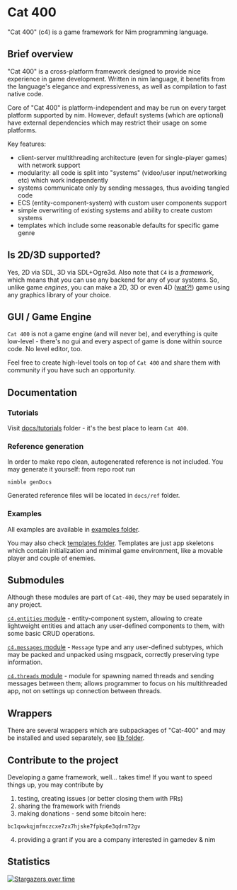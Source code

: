 # Cat 400

"Cat 400" (c4) is a game framework for Nim programming language.

## Brief overview

"Cat 400" is a cross-platform framework designed to provide nice experience in game development. Written in nim language, it benefits from the language's elegance and expressiveness, as well as compilation to fast native code.

Core of "Cat 400" is platform-independent and may be run on every target platform supported by nim. However, default systems (which are optional) have external dependencies which may restrict their usage on some platforms.

Key features:
- client-server multithreading architecture (even for single-player games) with network support
- modularity: all code is split into "systems" (video/user input/networking etc) which work independently
- systems communicate only by sending messages, thus avoiding tangled code
- ECS (entity-component-system) with custom user components support
- simple overwriting of existing systems and ability to create custom systems
- templates which include some reasonable defaults for specific game genre

## Is 2D/3D supported?

Yes, 2D via SDL, 3D via SDL+Ogre3d. Also note that `C4` is a _framework_, which means that you can use any backend for any of your systems. So, unlike game _engines_, you can make a 2D, 3D or even 4D ([wat?!](https://www.youtube.com/watch?v=0t4aKJuKP0Q)) game using any graphics library of your choice.

## GUI / Game Engine

`Cat 400` is not a game engine (and will never be), and everything is quite low-level - there's no gui and every aspect of game is done within source code. No level editor, too.

Feel free to create high-level tools on top of `Cat 400` and share them with community if you have such an opportunity.

## Documentation

### Tutorials

Visit [docs/tutorials](docs/tutorials/) folder - it's the best place to learn `Cat 400`.

### Reference generation

In order to make repo clean, autogenerated reference is not included. You may generate it yourself: from repo root run

```
nimble genDocs
```

Generated reference files will be located in `docs/ref` folder.

### Examples

All examples are available in [examples folder](c4/examples).

You may also check [templates folder](c4/templates). Templates are just app skeletons which contain initialization and minimal game environment, like a movable player and couple of enemies.

## Submodules

Although these modules are part of `Cat-400`, they may be used separately in any project.

[`c4.entities` module](c4/entities.nim) - entity-component system, allowing to create lightweight entities and attach any user-defined components to them, with some basic CRUD operations.

[`c4.messages` module](c4/messages.nim) - `Message` type and any user-defined subtypes, which may be packed and unpacked using msgpack, correctly preserving type information.

[`c4.threads` module](c4/threads.nim) - module for spawning named threads and sending messages between them; allows programmer to focus on his multithreaded app, not on settings up connection between threads.

## Wrappers

There are several wrappers which are subpackages of "Cat-400" and may be installed and used separately, see [lib folder](c4/lib).

## Contribute to the project

Developing a game framework, well... takes time! If you want to speed things up, you may contribute by
1) testing, creating issues (or better closing them with PRs)
2) sharing the framework with friends
3) making donations - send some bitcoin here:
```
bc1qxwkqjmfmczcxe7zx7hjske7fpkp6e3qdrm72gv
```
4) providing a grant if you are a company interested in gamedev & nim

## Statistics

[![Stargazers over time](https://starchart.cc/c0ntribut0r/cat-400.svg)](https://starchart.cc/c0ntribut0r/cat-400)
